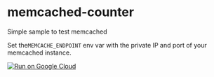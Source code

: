 # memcached-counter
Simple sample to test memcached

Set the`MEMCACHE_ENDPOINT` env var with the private IP and port of your memcached instance.

[![Run on Google Cloud](https://deploy.cloud.run/button.svg)](https://deploy.cloud.run)
